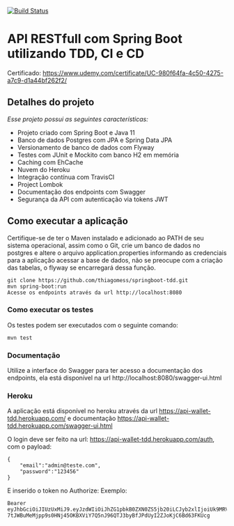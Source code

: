 [![Build Status](https://travis-ci.com/thiagomess/springboot-tdd.svg?branch=master)](https://travis-ci.com/thiagomess/springboot-tdd)

# API RESTfull com Spring Boot utilizando TDD, CI e CD
Certificado: https://www.udemy.com/certificate/UC-980f64fa-4c50-4275-a7c9-d1a44bf262f2/

## Detalhes do projeto
*Esse projeto possui as seguintes características:*

* Projeto criado com Spring Boot e Java 11
* Banco de dados Postgres com JPA e Spring Data JPA
* Versionamento de banco de dados com Flyway
* Testes com JUnit e Mockito com banco H2 em memória
* Caching com EhCache
* Nuvem do Heroku
* Integração contínua com TravisCI
* Project Lombok
* Documentação dos endpoints com Swagger
* Segurança da API com autenticação via tokens JWT 

## Como executar a aplicação
Certifique-se de ter o Maven instalado e adicionado ao PATH de seu sistema operacional, assim como o Git, crie um banco de dados no postgres e altere o arquivo application.properties informando as credenciais para a aplicação acessar a base de dados, não se preocupe com a criação das tabelas, o flyway se encarregará dessa função.
```
git clone https://github.com/thiagomess/springboot-tdd.git
mvn spring-boot:run
Acesse os endpoints através da url http://localhost:8080
```

### Como executar os testes
Os testes podem ser executados com o seguinte comando:

```
mvn test
```
### Documentação
Utilize a interface do Swagger para ter acesso a documentação dos endpoints, ela está disponível na url http://localhost:8080/swagger-ui.html

### Heroku
A aplicação está disponível no heroku através da url https://api-wallet-tdd.herokuapp.com/ e documentação https://api-wallet-tdd.herokuapp.com/swagger-ui.html

O login deve ser feito na url: https://api-wallet-tdd.herokuapp.com/auth, com o payload:

```
{
	"email":"admin@teste.com",
	"password":"123456"
}

```
E inserido o token no Authorize:
Exemplo:

```
Bearer eyJhbGciOiJIUzUxMiJ9.eyJzdWIiOiJhZG1pbkB0ZXN0ZS5jb20iLCJyb2xlIjoiUk9MRV9BRE1JTiIsImNyZWF0ZWQiOjE1ODg5ODQ3NTAzMDQsImV4cCI6MTU4ODk4NTM1MH0.05xwVDD0V7GVJTM2ZTrs-7tJWBuMeMjpp9s0HNj45OKBXViY7Q5nJ96QTJ3byBfJPdUyI2ZJoKjC6Bd63FKUcg
```

